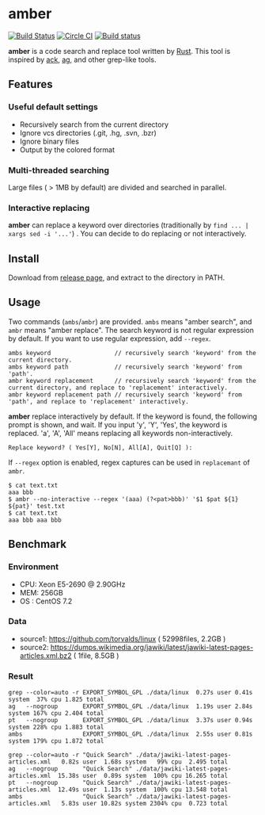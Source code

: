# amber

[![Build Status](https://travis-ci.org/dalance/amber.svg?branch=master)](https://travis-ci.org/dalance/amber)
[![Circle CI](https://circleci.com/gh/dalance/amber.svg?style=svg)](https://circleci.com/gh/dalance/amber)
[![Build status](https://ci.appveyor.com/api/projects/status/o9n724jsag41gcre?svg=true)](https://ci.appveyor.com/project/dalance/amber)

**amber** is a code search and replace tool written by [Rust](https://www.rust-lang.org/). 
This tool is inspired by [ack](http://beyondgrep.com/), 
[ag](https://github.com/ggreer/the_silver_searcher), and other grep-like tools.

## Features

### Useful default settings
- Recursively search from the current directory
- Ignore vcs directories (.git, .hg, .svn, .bzr)
- Ignore binary files
- Output by the colored format

### Multi-threaded searching
Large files ( > 1MB by default) are divided and searched in parallel.

### Interactive replacing
**amber** can replace a keyword over directories (traditionally by `find ... | xargs sed -i '...'`) . 
You can decide to do replacing or not interactively.

## Install
Download from [release page](https://github.com/dalance/amber/releases/latest), and extract to the directory in PATH.

## Usage
Two commands (`ambs`/`ambr`) are provided. `ambs` means "amber search", and `ambr` means "amber replace".
The search keyword is not regular expression by default. If you want to use regular expression, add `--regex`.

```
ambs keyword                  // recursively search 'keyword' from the current directory. 
ambs keyword path             // recursively search 'keyword' from 'path'.
ambr keyword replacement      // recursively search 'keyword' from the current directory, and replace to 'replacement' interactively.
ambr keyword replacement path // recursively search 'keyword' from 'path', and replace to 'replacement' interactively.
```

**amber** replace interactively by default. If the keyword is found, the following prompt is shown, and wait.
If you input 'y', 'Y', 'Yes', the keyword is replaced. 'a', 'A', 'All' means replacing all keywords non-interactively.

```
Replace keyword? ( Yes[Y], No[N], All[A], Quit[Q] ):
```

If `--regex` option is enabled, regex captures can be used in `replacemant` of `ambr`.

```
$ cat text.txt
aaa bbb
$ ambr --no-interactive --regex '(aaa) (?<pat>bbb)' '$1 $pat ${1} ${pat}' test.txt
$ cat text.txt
aaa bbb aaa bbb
```

## Benchmark

### Environment
- CPU: Xeon E5-2690 @ 2.90GHz
- MEM: 256GB
- OS : CentOS 7.2

### Data
- source1: https://github.com/torvalds/linux ( 52998files, 2.2GB )
- source2: https://dumps.wikimedia.org/jawiki/latest/jawiki-latest-pages-articles.xml.bz2 ( 1file, 8.5GB )

### Result

```
grep --color=auto -r EXPORT_SYMBOL_GPL ./data/linux  0.27s user 0.41s system  37% cpu 1.825 total
ag   --nogroup       EXPORT_SYMBOL_GPL ./data/linux  1.19s user 2.84s system 167% cpu 2.404 total
pt   --nogroup       EXPORT_SYMBOL_GPL ./data/linux  3.37s user 0.94s system 228% cpu 1.883 total
ambs                 EXPORT_SYMBOL_GPL ./data/linux  2.55s user 0.81s system 179% cpu 1.872 total
```

```
grep --color=auto -r "Quick Search" ./data/jawiki-latest-pages-articles.xml   0.82s user  1.68s system   99% cpu  2.495 total
ag   --nogroup       "Quick Search" ./data/jawiki-latest-pages-articles.xml  15.38s user  0.89s system  100% cpu 16.265 total
pt   --nogroup       "Quick Search" ./data/jawiki-latest-pages-articles.xml  12.49s user  1.13s system  100% cpu 13.548 total
ambs                 "Quick Search" ./data/jawiki-latest-pages-articles.xml   5.83s user 10.82s system 2304% cpu  0.723 total
```
